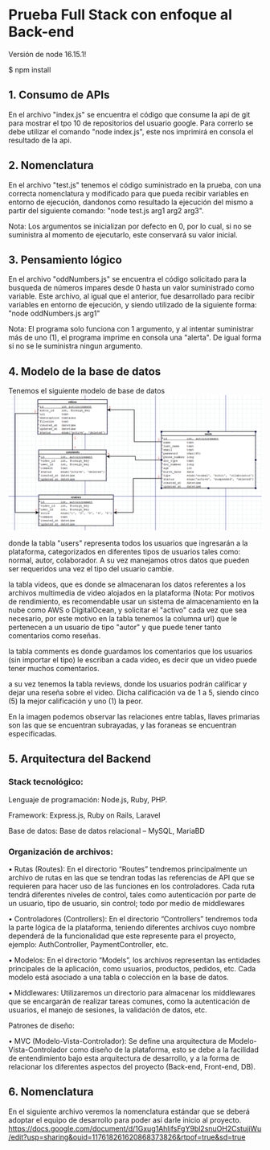 # Prueba Full Stack con enfoque al Back-end
 
Versión de node 16.15.1!

$ npm install

## 1. Consumo de APIs

   En el archivo "index.js" se encuentra el código que consume la api de git para mostrar el tpo 10 de repositorios del usuario google. Para correrlo se debe utilizar el comando "node index.js", este nos imprimirá en consola el resultado de la api.
   
## 2. Nomenclatura

   En el archivo "test.js" tenemos el código suministrado en la prueba, con una correcta nomenclatura y modificado para que pueda recibir variables en entorno de ejecución, dandonos como resultado la ejecución del mismo a partir del siguiente comando: "node test.js arg1 arg2 arg3".
    
   Nota: Los argumentos se inicializan por defecto en 0, por lo cual, si no se suministra al momento de ejecutarlo, este conservará su valor inicial.
    
 
 
## 3. Pensamiento lógico

   En el archivo "oddNumbers.js" se encuentra el código solicitado para la busqueda de números impares desde 0 hasta un valor suministrado como variable. Este archivo, al igual que el anterior, fue desarrollado para recibir variables en entorno de ejecución, y siendo utilizado de la siguiente forma: "node oddNumbers.js arg1"
   
   Nota: El programa solo funciona con 1 argumento, y al intentar suministrar más de uno (1), el programa imprime en consola una "alerta". De igual forma si no se le suministra ningun argumento.

## 4. Modelo de la base de datos

   Tenemos el siguiente modelo de base de datos
   ![image](image.png)
   
   donde la tabla "users" representa todos los usuarios que ingresarán a la plataforma, categorizados en diferentes tipos de usuarios tales como: normal, autor, colaborador. A su vez manejamos otros datos que pueden ser requeridos una vez el tipo del usuario cambie.
   
   la tabla videos, que es donde se almacenaran los datos referentes a los archivos multimedia de video alojados en la plataforma (Nota: Por motivos de rendimiento, es recomendable usar un sistema de almacenamiento en la nube como AWS o DigitalOcean, y solicitar el "activo" cada vez que sea necesario, por este motivo en la tabla tenemos la columna url) que le pertenecen a un usuario de tipo "autor" y que puede tener tanto comentarios como reseñas.
   
   la tabla comments es donde guardamos los comentarios que los usuarios (sin importar el tipo) le escriban a cada video, es decir que un video puede tener muchos comentarios.
   
   a su vez tenemos la tabla reviews, donde los usuarios podrán calificar y dejar una reseña sobre el video. Dicha calificación va de 1 a 5, siendo cinco (5) la mejor calificación y uno (1) la peor.
   
   En la imagen podemos observar las relaciones entre tablas, llaves primarias son las que se encuentran subrayadas, y las foraneas se encuentran especificadas.
   
   
## 5. Arquitectura del Backend

 ### Stack tecnológico:
  
   Lenguaje de programación: Node.js, Ruby, PHP.

   Framework: Express.js, Ruby on Rails, Laravel

   Base de datos: Base de datos relacional – MySQL, MariaBD
     



 ### Organización de archivos:
   
   •	Rutas (Routes): En el directorio “Routes” tendremos principalmente un archivo de rutas en las que se tendran todas las referencias de API que se requieren para hacer uso de las funciones en los controladores. Cada ruta tendrá diferentes niveles de control, tales como autenticación por parte de un usuario, tipo de usuario, sin control; todo por medio de middlewares
   
   •	Controladores (Controllers): En el directorio “Controllers” tendremos toda la parte lógica de la plataforma, teniendo diferentes archivos cuyo nombre dependerá de la funcionalidad que este represente para el proyecto, ejemplo: AuthController, PaymentController, etc.
   
   •	Modelos: En el directorio “Models”, los archivos representan las entidades principales de la aplicación, como usuarios, productos, pedidos, etc. Cada modelo está asociado a una tabla o colección en la base de datos.
  
  •	Middlewares: Utilizaremos un directorio para almacenar los middlewares que se encargarán de realizar tareas comunes, como la autenticación de usuarios, el manejo de sesiones, la validación de datos, etc.

   Patrones de diseño:
   
   •	MVC (Modelo-Vista-Controlador): Se define una arquitectura de Modelo-Vista-Controlador como diseño de la plataforma, esto se debe a la facilidad de entendimiento bajo esta arquitectura de desarrollo, y a la forma de relacionar los diferentes aspectos del proyecto (Back-end, Front-end, DB).
   
   
   
## 6. Nomenclatura

En el siguiente archivo veremos la nomenclatura estándar que se deberá adoptar el equipo de desarrollo para poder así darle inicio al proyecto.
   https://docs.google.com/document/d/1Gxug1AhljfsFgY9bl2snuOH2CstujiWu/edit?usp=sharing&ouid=117618261620868373826&rtpof=true&sd=true

